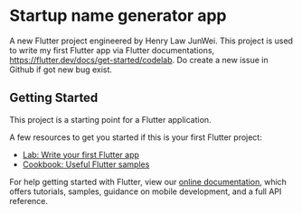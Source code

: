 # Startup name generator app

A new Flutter project engineered by Henry Law JunWei. This project is used to write my first Flutter app via Flutter documentations, https://flutter.dev/docs/get-started/codelab. Do create a new issue in Github if got new bug exist.

## Getting Started

This project is a starting point for a Flutter application.

A few resources to get you started if this is your first Flutter project:

- [Lab: Write your first Flutter app](https://flutter.dev/docs/get-started/codelab)
- [Cookbook: Useful Flutter samples](https://flutter.dev/docs/cookbook)

For help getting started with Flutter, view our
[online documentation](https://flutter.dev/docs), which offers tutorials,
samples, guidance on mobile development, and a full API reference.
